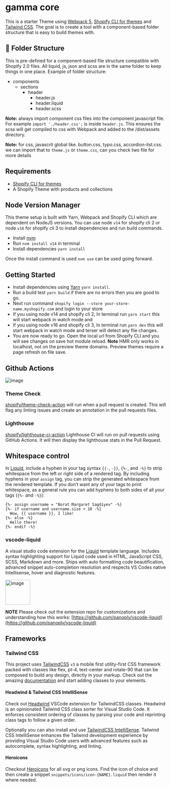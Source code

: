 # gamma core

This is a starter Theme using [Webpack 5](https://webpack.js.org/),
[Shopify CLI for themes](https://shopify.dev/themes/tools/cli) and
[Tailwind CSS](https://tailwindcss.com/). The goal is to create a tool with a
component-based folder structure that is easy to build themes with.

## 📁 Folder Structure

This is pre-defined for a component-based file structure compatible with Shopify
2.0 files. All liquid, js, json and scss are in the same folder to keep things
in one place. Example of folder structure:

- components
  - sections
    - header
      - header.js
      - header.liquid
      - header.scss

**Note:** always import component css files into the component javascript file.
For example `import './header.css';` is inside `header.js`. This ensures the
scss will get compiled to css with Webpack and added to the /dist/assets
directory.

**Note:** for css, javascrit global like. button.css, typo.css, accordion-list.css. we can import that to `theme.js` or `theme.css`, can you check two file for more details

## Requirements

- [Shopify CLI for themes](https://shopify.dev/themes/tools/cli/getting-started)
- A Shopify Theme with products and collections

## Node Version Manager

This theme setup is built with Yarn, Webpack and Shopify CLI which are dependent
on NodeJS versions. You can use node `v14` for shopify cli 2 or node `v16` for shopify cli 3 to install dependencies and run build
commands.

- Install
  [nvm](http://npm.github.io/installation-setup-docs/installing/using-a-node-version-manager.html)
- Run `nvm install v14` in terminal
- Install dependencies `yarn install`

Once the install command is used `nvm use` can be used going forward.

## Getting Started

- Install dependencies using [Yarn](https://yarnpkg.com/) `yarn install`.
- Run a build test `yarn build` if there are no errors then you are good to go.
- Next run command `shopify login --store your-store-name.myshopify.com` and
  login to your store
- If you using node v14 and shopify cli 2, In terminal run `yarn start` this will start webpack in watch mode and
- If you using node v16 and shopify cli 3, In terminal run `yarn dev` this will start webpack in watch mode and
  terser will detect any file changes.
- You are now ready to go. Open the local url from Shopify CLI and you will see
  changes on save hot module reload. **Note** HMR only works in localhost, not
  on the preview theme domains. Preview themes require a page refresh on file
  save.

## Github Actions

![image](https://user-images.githubusercontent.com/29803478/171331857-0c685ed1-8f31-4da8-8f3b-91f4e573ffd8.png)

### Theme Check

[shopify/theme-check-action](https://github.com/Shopify/theme-check-action) will
run when a pull request is created. This will flag any linting issues and create
an annotation in the pull requests files.

### Lighthouse

[shopify/lighthouse-ci-action](https://github.com/Shopify/lighthouse-ci-action)
Lighthouse CI will run on pull requests using GitHub Actions. It will then
display the lighthouse stats in the Pull Request.

## Whitespace control

In [Liquid](https://shopify.github.io/liquid/basics/whitespace/), include a
hyphen in your tag syntax `{{-`, `-}}`, `{%-`, and `-%}` to strip whitespace
from the left or right side of a rendered tag. By including hyphens in your
`assign` tag, you can strip the generated whitespace from the rendered template.
If you don’t want any of your tags to print whitespace, as a general rule you
can add hyphens to both sides of all your tags (`{%-` and `-%}`):

```liquid
{%- assign username = "Borat Margaret Sagdiyev" -%}
{%- if username and username.size > 10 -%}
  Wow, {{ username }}, I like!
{%- else -%}
  Hello there!
{%- endif -%}
```

### vscode-liquid

A visual studio code extension for the
[Liquid](https://shopify.github.io/liquid/) template language. Includes syntax
highlighting support for Liquid code used in HTML, JavaScript CSS, SCSS,
Markdown and more. Ships with auto formatting code beautification, advanced
snippet auto-completion resolution and respects VS Codes native Intellisense,
hover and diagnostic features.

<img width="78" alt="image" src="https://user-images.githubusercontent.com/29803478/171333038-96cd867d-05ba-4df0-b091-0a801662b31b.png">

**NOTE** Please check out the extension repo for customizations and
understanding how this works:
[https://github.com/panoply/vscode-liquid](https://github.com/panoply/vscode-liquid)

## Frameworks

### Tailwind CSS

This project uses [TailwindCSS](https://tailwindcss.com/) `v3` a mobile first
utility-first CSS framework packed with classes like flex, pt-4, text-center and
rotate-90 that can be composed to build any design, directly in your markup.
Check out the amazing [documentation](https://tailwindcss.com/docs) and start
adding classes to your elements.

#### Headwind & Tailwind CSS IntelliSense

Check out
[Headwind](https://marketplace.visualstudio.com/items?itemName=heybourn.headwind)
VSCode extension for TailwindCSS classes. Headwind is an opinionated Tailwind
CSS class sorter for Visual Studio Code. It enforces consistent ordering of
classes by parsing your code and reprinting class tags to follow a given order.

Optionally you can also install and use
[TailwindCSS IntelliSense](https://github.com/tailwindlabs/tailwindcss-intellisense).
Tailwind CSS IntelliSense enhances the Tailwind development experience by
providing Visual Studio Code users with advanced features such as autocomplete,
syntax highlighting, and linting.

#### Heroicons

Checkout [Heroicons](https://heroicons.com/) for all svg or png icons. Find the
icon of choice and then create a snippet `snippets/icons/icon-{NAME}.liquid`
then render it where needed.
